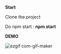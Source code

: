 
**Start**

Clone the project 



Do npm start : **npm start** 

**DEMO**

![ezgif com-gif-maker](https://user-images.githubusercontent.com/23551483/110481083-31809380-810d-11eb-877b-da23a17940ca.gif)
